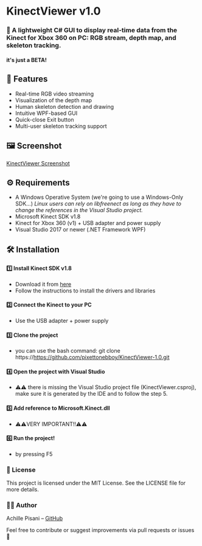 # KinectViewer v1.0
### 🎥 A lightweight C# GUI to display real-time data from the Kinect for Xbox 360 on PC: RGB stream, depth map, and skeleton tracking.

#### it's just a BETA!

## 🚀 Features  

- Real-time RGB video streaming  
- Visualization of the depth map
- Human skeleton detection and drawing  
- Intuitive WPF-based GUI  
- Quick-close Exit button  
- Multi-user skeleton tracking support

## 🖼️ Screenshot
  [KinectViewer Screenshot](img/KVBETAScreenshotCensored.jpg)

## ⚙️ Requirements

- A Windows Operative System (we're going to use a Windows-Only SDK...) *Linux users can rely on libfreenect as long as they have to change the references in the Visual Studio project.*
- Microsoft Kinect SDK v1.8
- Kinect for Xbox 360 (v1) + USB adapter and power supply
- Visual Studio 2017 or newer (.NET Framework WPF)

## 🛠️ Installation

#### 1️⃣ Install Kinect SDK v1.8
- Download it from [here](https://www.microsoft.com/en-us/download/details.aspx?id=40278)  
- Follow the instructions to install the drivers and libraries  

#### 2️⃣ Connect the Kinect to your PC
- Use the USB adapter + power supply

#### 3️⃣ Clone the project
- you can use the bash command: git clone https://https://github.com/pixettonebboy/KinectViewer-1.0.git

#### 4️⃣ Open the project with Visual Studio
- ⚠️⚠️ there is missing the Visual Studio project file (KinectViewer.csproj), make sure it is generated by the IDE and to follow the step 5.

#### 5️⃣ Add reference to Microsoft.Kinect.dll  
- ⚠️⚠️VERY IMPORTANT!!⚠️⚠️  
#### 6️⃣ Run the project!
- by pressing F5

### 📄 License
This project is licensed under the MIT License. See the LICENSE file for more details.

### 👨‍💻 Author
Achille Pisani – [GitHub](https://github.com/pixettonebboy)

Feel free to contribute or suggest improvements via pull requests or issues 🚀
